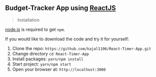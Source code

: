 ## Budget-Tracker App using [ReactJS](https://reactjs.org/)

> Installation

[node.js](http://nodejs.org/download/) is required to get `npm`.

If you would like to download the code and try it for yourself:

1. Clone the repo: `https://github.com/kajal1106/React-Timer-App.git`
2. Change directory `cd React-Timer-App`
3. Install packages: `yarn/npm install`
4. Start project: `yarn/npm start`
5. Open your browser at: `http://localhost:3000`
